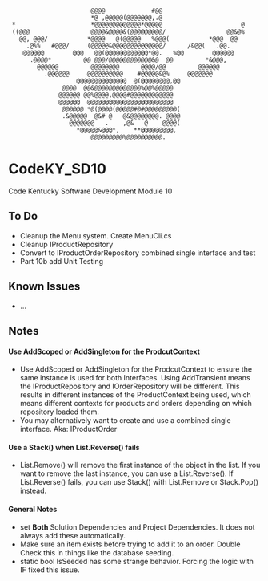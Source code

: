 ```
                       @@@@             #@@                       
                       *@ ,@@@@@(@@@@@@@,.@                       
 *                     *@@@@@@@@@@@@@*@@@@@                      @
 ((@@@                 @@@@&@@@@&(@@@@@@@@@/                 @@&@%
   @@, @@@/           *@@@@   @(@@@@@   %@@@(           *@@@  @@  
     .@%%   #@@@/     (@@@@@&@@@@@@@@@@@@@@/      /&@@(   .@@.    
    @@@@@@        @@@   @@(@@@@@@@@@@@@*@@.   %@@        @@@@@@   
      .@@@@*         @@ @@@/@@@@@@@@@@@@&@  @@         *&@@@,     
        @@@@@@         @@@@@@@@      @@@@/@@         @@@@@@       
          .@@@@@@     @@@@@@@@@@    #@@@@@&@%     @@@@@@@         
                   @@@@@@@@@@@@@@  @(@@@@@@@@,@@                  
               @@@@  @@&@@@@@@@@@@@@@%@@%@@@@@                    
              @@@@@@ @@%@@@@,@@@@#@@@@@@@@@@@@                    
              @@@@@@  @@@@@@@@@@@@@@@@@@@@@@@@                    
               @@@@@@ *@(@@@@(@@@@@#@#@@@@@@@@@(                  
               .&@@@@@  @&# @   @&@@@@@@@@. @@@@                  
                 @@@@@@@   .    ,@&   @    @@@@(                  
                   *@@@@@&@@@*,    **@@@@@@@@@,                   
                       @@@@@@@@@%@@@@@@@@@@.                      
```
# CodeKY_SD10
Code Kentucky Software Development Module 10

## To Do
* Cleanup the Menu system.  Create MenuCli.cs
* Cleanup IProductRepository
* Convert to IProductOrderRepository combined single interface and test
* Part 10b add Unit Testing

## Known Issues
* ... 

## Notes
#### Use AddScoped or AddSingleton for the ProdcutContext
 * Use AddScoped or AddSingleton for the ProdcutContext to ensure the same instance is used for both Interfaces.  Using AddTransient means the IProductRepository and IOrderRepository will be different.  This results in different instances of the ProductContext being used, which means different contexts for products and orders depending on which repository loaded them.
 * You may alternatively want to create and use a combined single interface.  Aka: IProductOrder
 #### Use a Stack() when List.Reverse() fails
 * List.Remove() will remove the first instance of the object in the list.  If you want to remove the last instance, you can use a List.Reverse().  If List.Reverse() fails, you can use Stack() with List.Remove or Stack.Pop() instead.
 #### General Notes
 * set **Both** Solution Dependencies and Project Dependencies.  It does not always add these automatically.
 * Make sure an item exists before trying to add it to an order.  Double Check this in things like the database seeding.
 * static bool IsSeeded has some strange behavior.  Forcing the logic with IF fixed this issue.
 

 